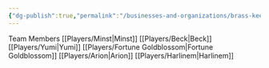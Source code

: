 ```yaml
---
{"dg-publish":true,"permalink":"/businesses-and-organizations/brass-keepers/","tags":["gardenEntry"]}
---
```


Team Members
[[Players/Minst\|Minst]]
[[Players/Beck\|Beck]]
[[Players/Yumi\|Yumi]]
[[Players/Fortune Goldblossom\|Fortune Goldblossom]]
[[Players/Arion\|Arion]]
[[Players/Harlinem\|Harlinem]]

